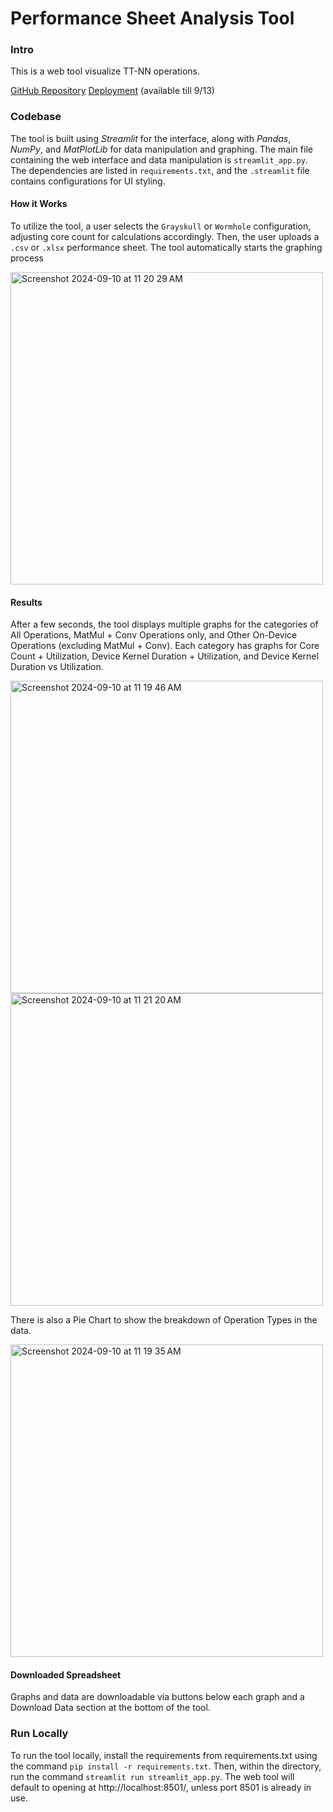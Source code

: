 # Performance Sheet Analysis Tool
### Intro
This is a web tool visualize TT-NN operations. 

[GitHub Repository](https://github.com/vshenoyTT/graph-tool)
[Deployment](https://tt-graph.streamlit.app/) (available till 9/13)

### Codebase
The tool is built using _Streamlit_ for the interface, along with _Pandas_, _NumPy_, and _MatPlotLib_ for data manipulation and graphing. The main file containing the web interface and data manipulation is `streamlit_app.py`. The dependencies are listed in `requirements.txt`, and the `.streamlit` file contains configurations for UI styling.

#### How it Works
To utilize the tool, a user selects the `Grayskull` or `Wormhole` configuration, adjusting core count for calculations accordingly. Then, the user uploads a `.csv` or `.xlsx` performance sheet. The tool automatically starts the graphing process

<img width="500" alt="Screenshot 2024-09-10 at 11 20 29 AM" src="https://github.com/user-attachments/assets/d3bcf3e9-9130-46ab-8892-fd5d91daa89c">

#### Results
After a few seconds, the tool displays multiple graphs for the categories of All Operations, MatMul + Conv Operations only, and Other On-Device Operations (excluding MatMul + Conv). Each category has graphs for Core Count + Utilization, Device Kernel Duration + Utilization, and Device Kernel Duration vs Utilization.

<img width="500" alt="Screenshot 2024-09-10 at 11 19 46 AM" src="https://github.com/user-attachments/assets/ec3e72fd-eb77-4663-832a-e58256b61e22">

<img width="500" alt="Screenshot 2024-09-10 at 11 21 20 AM" src="https://github.com/user-attachments/assets/233f5cd7-65e9-4e32-b979-1e4dd295bba4">


There is also a Pie Chart to show the breakdown of Operation Types in the data.

<img width="500" alt="Screenshot 2024-09-10 at 11 19 35 AM" src="https://github.com/user-attachments/assets/39b07ec3-641f-4acf-a1e7-8700f9746019">

#### Downloaded Spreadsheet
Graphs and data are downloadable via buttons below each graph and a Download Data section at the bottom of the tool.

### Run Locally
To run the tool locally, install the requirements from requirements.txt using the command `pip install -r requirements.txt`. Then, within the directory, run the command `streamlit run streamlit_app.py`. The web tool will default to opening at http://localhost:8501/, unless port 8501 is already in use.